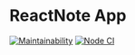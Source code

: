# ReactNote App

[![Maintainability](https://api.codeclimate.com/v1/badges/d3eac47936506ba73010/maintainability)](https://codeclimate.com/github/WilDwMe/ReactNote-App/maintainability) [![Node CI](https://github.com/WilDwMe/ReactNote-App/actions/workflows/node.js.yml/badge.svg?branch=main)](https://github.com/WilDwMe/ReactNote-App/actions/workflows/node.js.yml)
